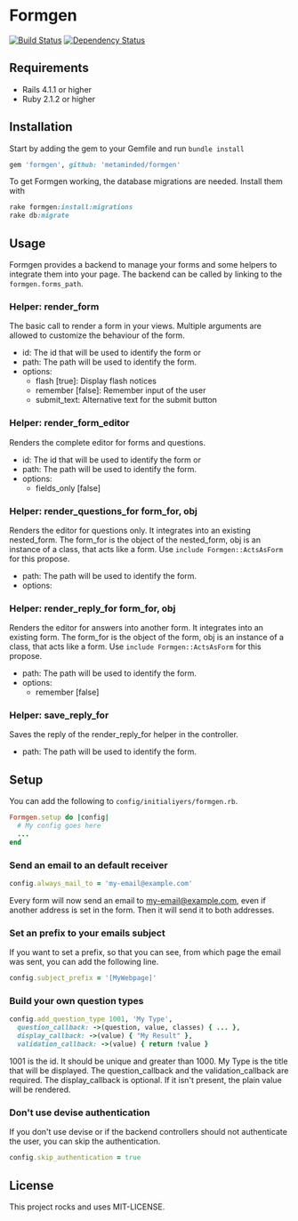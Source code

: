 # Formgen

[![Build Status](https://travis-ci.org/simkimsia/UtilityBehaviors.png)](https://travis-ci.org/hanspolo/formgen)
[![Dependency Status](https://gemnasium.com/renspr/bsat.svg)](https://gemnasium.com/hanspolo/formgen)

## Requirements

* Rails 4.1.1 or higher
* Ruby 2.1.2 or higher

## Installation

Start by adding the gem to your Gemfile and run `bundle install`
```ruby
gem 'formgen', github: 'metaminded/formgen'
```

To get Formgen working, the database migrations are needed.
Install them with

```ruby
rake formgen:install:migrations
rake db:migrate
```

## Usage

Formgen provides a backend to manage your forms and some helpers to integrate them into your page.
The backend can be called by linking to the `formgen.forms_path`.

### Helper: render_form
The basic call to render a form in your views.
Multiple arguments are allowed to customize the behaviour of the form.

* id: The id that will be used to identify the form
or
* path: The path will be used to identify the form.
* options:
  * flash [true]: Display flash notices
  * remember [false]: Remember input of the user
  * submit_text: Alternative text for the submit button

### Helper: render_form_editor
Renders the complete editor for forms and questions.

* id: The id that will be used to identify the form
or
* path: The path will be used to identify the form.
* options:
  * fields_only [false]

### Helper: render_questions_for form_for, obj
Renders the editor for questions only.
It integrates into an existing nested_form.
The form_for is the object of the nested_form, obj is an instance of a class, that acts like a form.
Use `include Formgen::ActsAsForm` for this propose.

* path: The path will be used to identify the form.
* options:

### Helper: render_reply_for form_for, obj
Renders the editor for answers into another form.
It integrates into an existing form.
The form_for is the object of the form, obj is an instance of a class, that acts like a form.
Use `include Formgen::ActsAsForm` for this propose.

* path: The path will be used to identify the form.
* options:
  * remember [false]

### Helper: save_reply_for
Saves the reply of the render_reply_for helper in the controller.

* path: The path will be used to identify the form.

## Setup
You can add the following to `config/initialiyers/formgen.rb`.
```ruby
Formgen.setup do |config|
  # My config goes here
  ...
end
```

### Send an email to an default receiver
```ruby
config.always_mail_to = 'my-email@example.com'
```
Every form will now send an email to my-email@example.com, even if another address is set in the form.
Then it will send it to both addresses.

### Set an prefix to your emails subject
If you want to set a prefix, so that you can see, from which page the email was sent, you can add the following line.
```ruby
config.subject_prefix = '[MyWebpage]'
```

### Build your own question types
```ruby
config.add_question_type 1001, 'My Type',
  question_callback: ->(question, value, classes) { ... },
  display_callback: ->(value) { "My Result" },
  validation_callback: ->(value) { return !value }
```
1001 is the id. It should be unique and greater than 1000.
My Type is the title that will be displayed.
The question_callback and the validation_callback are required.
The display_callback is optional. If it isn't present, the plain value will be rendered.

### Don't use devise authentication
If you don't use devise or if the backend controllers should not authenticate the user, you can skip the authentication.
```ruby
config.skip_authentication = true
```

## License

This project rocks and uses MIT-LICENSE.
